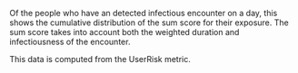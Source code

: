 Of the people who have an detected infectious encounter on a day, this shows the cumulative distribution of the sum score for their exposure. The sum score takes into account both the weighted duration and infectiousness of the encounter.

This data is computed from the UserRisk metric. 
